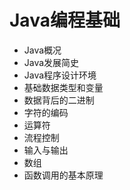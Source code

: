# Java编程基础

- Java概况
- Java发展简史
- Java程序设计环境
- 基础数据类型和变量
- 数据背后的二进制
- 字符的编码
- 运算符
- 流程控制
- 输入与输出
- 数组
- 函数调用的基本原理